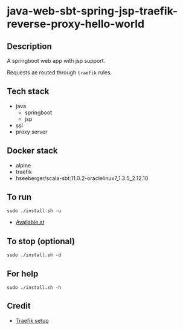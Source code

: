 # java-web-sbt-spring-jsp-traefik-reverse-proxy-hello-world

## Description
A springboot web app with jsp support.

Requests ae routed through `traefik` rules.

## Tech stack
- java
  - springboot
  - jsp
- ssl
- proxy server

## Docker stack
- alpine
- traefik
- hseeberger/scala-sbt:11.0.2-oraclelinux7_1.3.5_2.12.10

## To run
`sudo ./install.sh -u`
- [Available at](https://myapi.docker.localhost)

## To stop (optional)
`sudo ./install.sh -d`

## For help
`sudo ./install.sh -h`

## Credit
- [Traefik setup](https://medium.com/it-dead-inside/use-traefik-for-local-docker-https-4f3965d7d129)
